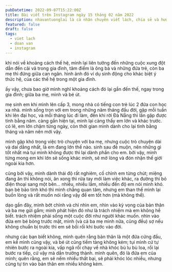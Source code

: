 ```yaml
---
pubDatetime: 2022-09-07T15:22:00Z
title: Bài viết trên Instagram ngày 15 tháng 02 năm 2022
description: nhavantuonglai là cá nhân chuyên viết lách, chia sẻ và hướng dẫn mọi người thuần thục hơn khi thực hành viết lách mỗi ngày qua những bài chia sẻ ngắn trên Instagram chính thức.
featured: false
draft: false
tags:
  - viet lach
  - doan van
  - instagram
---
```


khi nói về khoảng cách thế hệ, mình lại liên tưởng đến những cuộc xung đột dẫn đến cãi vã trong gia đình, tâm điểm là ông bà và những đứa trẻ, còn ba mẹ thì đứng giữa can ngăn. hình ảnh đó ví dụ sinh động cho khác biệt ý thức hệ, của các thế hệ trong một gia đình.

ấy vậy, chưa bao giờ mình nghĩ khoảng cách đó lại gần đến thế, ngay trong gia đình; giữa ba mẹ, mình và bé út.

mẹ sinh em khi mình lên cấp 3, mong nhà có tiếng con trẻ lúc 2 đứa con học xa nhà. mình sống trọn với em trong những năm tháng đầu đời, gặp mỗi tuần khi lên đại học, và mỗi tháng lúc đi làm, đến khi rời Đà Nẵng thì lần gặp được tính bằng năm. càng gần hiện tại, mình lại càng thấy em lớn và khác trước. có lẽ, em lớn chậm từng ngày, còn thời gian mình dành cho lại tình bằng tháng và năm nên mới vậy.

mình gặp khó trong việc trò chuyện với ba mẹ, nhưng cuộc trò chuyện dài và dai dẳng nhất, là em đang lớn thế nào. sinh sau đẻ muộn, nên những gì tốt nhất mà tụi mình không được thì lại dành phần cho em. bởi vậy, mình từng mong em khi lớn sẽ sống khác mình, sẽ mở lòng và đón nhận thế giới ngoài kia hơn.

cũng bởi vậy, mình dành thái độ rất nghiêm, cố chỉnh em từng chút; miệng đang ăn thì không nói, ăn xong thì rửa tay mới làm việc khác, ra đường thì bỏ điện thoại sang một bên… nhiều, nhiều lắm, nhiều đến độ em nói mình khó. bạn bè bảo tính khó thì mình chẳng quan tâm, nhưng em than thế mình lại buồn lòng và rất muốn nói rằng vậy để em tốt hơn (mà không thể).

dạo gần đây, mình bớt chỉnh và chỉ nhìn em, nhìn vào kỳ vọng của bản thân và ba mẹ gửi gắm; mình phát hiện đó như là trách nhiệm mà em không hề biết. trách nhiệm phải sống một cuộc đời như người khác muốn. nhìn vào đứa em bé bỏng trước mặt, mình (và cả ba mẹ mình nữa, cũng đều) sợ nếu không chuẩn bị trước thì em sẽ bối rối khi bước vào đời.

nhưng các bạn biết không, mình quên rằng bản thân là một đứa cứng đầu, em kế mình cũng vậy, và bé út cũng tiềm tàng không kém; tụi mình cứ tự nhiên bước ra ngoài kia, vấp ngã rồi chạy về nhà khóc bù lu bù loa, rồi lại bước ra tiếp, cứ vậy mà dần trưởng thành. mình quên, đó là đứa em của mình; quên rằng, em sẽ nếm nhiều thất bại, sẽ phải khóc lóc nhiều, nhưng cũng tự tin vào bản thân em nhiều không kém.
